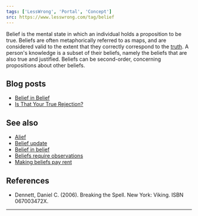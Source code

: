 ```yaml
---
tags: ['LessWrong', 'Portal', 'Concept']
src: https://www.lesswrong.com/tag/belief
---
```


Belief is the mental state in which an individual holds a proposition to be true. Beliefs are often metaphorically referred to as maps, and are considered valid to the extent that they correctly correspond to the [truth](https://www.lesswrong.com/tag/truth-semantics-and-meaning). A person's knowledge is a subset of their beliefs, namely the beliefs that are also true and justified. Beliefs can be second-order, concerning propositions about other beliefs.

## Blog posts
- [Belief in Belief](http://lesswrong.com/lw/i4/belief_in_belief/)
- [Is That Your True Rejection?](http://lesswrong.com/lw/wj/is_that_your_true_rejection/)

## See also
- [Alief](https://www.lesswrong.com/tag/alief)
- [Belief update](https://www.lesswrong.com/tag/belief-update)
- [Belief in belief](https://www.lesswrong.com/tag/belief-in-belief)
- [Beliefs require observations](https://www.lesswrong.com/tag/beliefs-require-observations)
- [Making beliefs pay rent](https://www.lesswrong.com/tag/making-beliefs-pay-rent)

## References
- Dennett, Daniel C. (2006). Breaking the Spell. New York: Viking. ISBN 067003472X.



---

